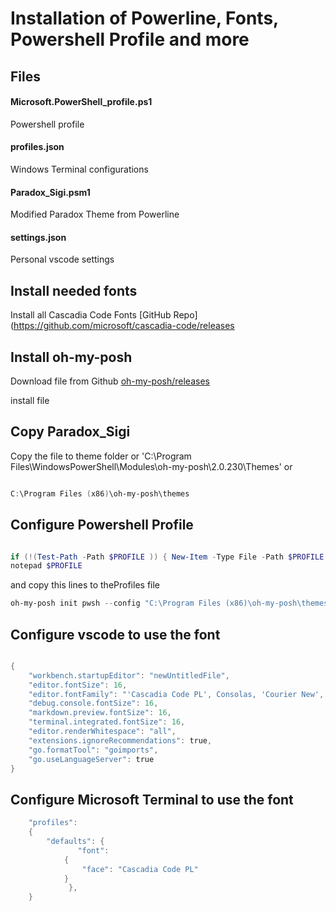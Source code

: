 # Installation of Powerline, Fonts, Powershell Profile and more

## Files

#### Microsoft.PowerShell_profile.ps1
Powershell profile

#### profiles.json
Windows Terminal configurations
 
#### Paradox_Sigi.psm1
Modified Paradox Theme from Powerline

#### settings.json
Personal vscode settings

## Install needed fonts

Install all Cascadia Code Fonts
[GitHub Repo](https://github.com/microsoft/cascadia-code/releases

## Install oh-my-posh

Download file from Github
[oh-my-posh/releases](https://github.com/JanDeDobbeleer/oh-my-posh/releases)

install file

## Copy Paradox_Sigi 

Copy the file to theme folder or 'C:\Program Files\WindowsPowerShell\Modules\oh-my-posh\2.0.230\Themes'
or
```powershell

C:\Program Files (x86)\oh-my-posh\themes

```

## Configure Powershell Profile

```Powershell

if (!(Test-Path -Path $PROFILE )) { New-Item -Type File -Path $PROFILE -Force }
notepad $PROFILE
```

and copy this lines to theProfiles file

```powershell
oh-my-posh init pwsh --config "C:\Program Files (x86)\oh-my-posh\themes\paradox_sigi.omp.json" | Invoke-Expression
```


## Configure vscode to use the font

```Powershell

{
    "workbench.startupEditor": "newUntitledFile",
    "editor.fontSize": 16,
    "editor.fontFamily": "'Cascadia Code PL', Consolas, 'Courier New', monospace",
    "debug.console.fontSize": 16,
    "markdown.preview.fontSize": 16,
    "terminal.integrated.fontSize": 16,
    "editor.renderWhitespace": "all",
    "extensions.ignoreRecommendations": true,
    "go.formatTool": "goimports",
    "go.useLanguageServer": true
}

```

## Configure Microsoft Terminal to use the font

```Powershell
    "profiles": 
    {
        "defaults": {
	           "font":
            {
                "face": "Cascadia Code PL"
            }
		     },
    }
```
